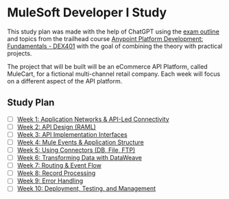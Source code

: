 # MuleSoft Developer I Study

This study plan was made with the help of ChatGPT using the [exam outline](exam-outline.md) and topics from the trailhead course [Anypoint Platform Development: Fundamentals - DEX401](anypoint-platform-development-fundamentals.md) with the goal of combining the theory with practical projects.

The project that will be built will be an eCommerce API Platform, called MuleCart, for a fictional multi-channel retail company. Each week will focus on a different aspect of the API platform.

## Study Plan

- [ ] [Week 1: Application Networks & API-Led Connectivity](week-01/README.md)
- [ ] [Week 2: API Design (RAML)](week-02/README.md)
- [ ] [Week 3: API Implementation Interfaces](week-03/README.md)
- [ ] [Week 4: Mule Events & Application Structure](week-04-mule-events-application-structure/README.md)
- [ ] [Week 5: Using Connectors (DB, File, FTP)](week-05-using-connectors-db-file-ftp/README.md)
- [ ] [Week 6: Transforming Data with DataWeave](week-06-transforming-data-with-dataweave/README.md)
- [ ] [Week 7: Routing & Event Flow](week-07-routing-event-flow/README.md)
- [ ] [Week 8: Record Processing](week-08-record-processing/README.md)
- [ ] [Week 9: Error Handling](week-09-error-handling/README.md)
- [ ] [Week 10: Deployment, Testing, and Management](week-10-deployment-testing-and-management/README.md)
